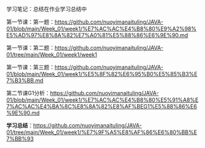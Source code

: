 学习笔记：总结在作业学习总结中

第一节课：第一题：https://github.com/nuoyimanaituling/JAVA-01/blob/main/Week_01/week1/%E7%AC%AC%E4%B8%80%E9%A2%98%E5%AD%97%E8%8A%82%E7%A0%81%E5%88%86%E6%9E%90.md

第一节课：第二题：https://github.com/nuoyimanaituling/JAVA-01/tree/main/Week_01/week1/week1

第一节课：第三题：https://github.com/nuoyimanaituling/JAVA-01/blob/main/Week_01/week1/%E5%8F%82%E6%95%B0%E5%85%B3%E7%B3%BB.md

第二节课G1分析：https://github.com/nuoyimanaituling/JAVA-01/blob/main/Week_01/week1/%E7%AC%AC%E4%B8%80%E5%91%A8%E7%AC%AC%E4%BA%8C%E8%8A%82%E8%AF%BEG1%E5%88%86%E6%9E%90.md

**学习总结**：https://github.com/nuoyimanaituling/JAVA-01/tree/main/Week_01/week1/%E7%9F%A5%E8%AF%86%E6%80%BB%E7%BB%93